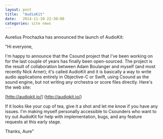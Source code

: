 ```yaml
---
layout: post
title:  "AudioKit"
date:   2014-11-10 22:30:00
categories: site news 
---
```


Aurelius Prochazka has announced the launch of AudioKit:

"Hi everyone,

I'm happy to announce that the Csound project that I've been working on for the last couple of years has finally been open-sourced.   The project is the result of collaboration between Adam Boulanger and myself (and most recently Nick Arner); it's called AudioKit and it is basically a way to write audio applications entirely in Objective-C or Swift, using Csound as the sound engine, but not writing any orchestra or score files directly. Here's the web site:

[http://audiokit.io/] (http://audiokit.io/)

If it looks like your cup of tea, give it a shot and let me know if you have any issues.  I'm making myself personally accessible to Csounders who want to try out AudioKit for help with implementation, bugs,  and any feature requests at this early stage. 

Thanks,
Aure"

